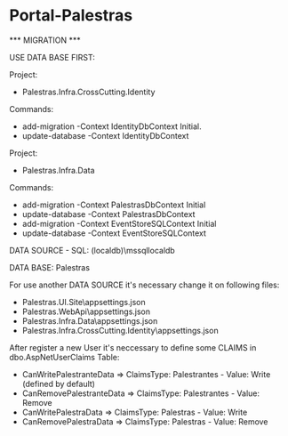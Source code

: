 # Portal-Palestras

 *** MIGRATION ***
 
USE DATA BASE FIRST:

Project: 
* Palestras.Infra.CrossCutting.Identity

Commands: 
* add-migration -Context IdentityDbContext Initial.
* update-database -Context IdentityDbContext

Project: 
* Palestras.Infra.Data

Commands: 
* add-migration -Context PalestrasDbContext Initial
* update-database -Context PalestrasDbContext
* add-migration -Context EventStoreSQLContext Initial
* update-database -Context EventStoreSQLContext

DATA SOURCE - SQL: (localdb)\mssqllocaldb

DATA BASE: Palestras

For use another DATA SOURCE it's necessary change it on following files:
  * Palestras.UI.Site\appsettings.json
  * Palestras.WebApi\appsettings.json
  * Palestras.Infra.Data\appsettings.json
  * Palestras.Infra.CrossCutting.Identity\appsettings.json
  
After register a new User it's neccessary to define some CLAIMS in dbo.AspNetUserClaims Table:
  * CanWritePalestranteData => ClaimsType: Palestrantes - Value: Write (defined by default)
  * CanRemovePalestranteData => ClaimsType: Palestrantes - Value: Remove
  * CanWritePalestraData => ClaimsType: Palestras - Value: Write
  * CanRemovePalestraData => ClaimsType: Palestras - Value: Remove


